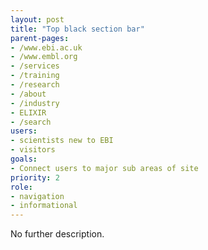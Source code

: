 ```yaml
---
layout: post
title: "Top black section bar"
parent-pages:
- /www.ebi.ac.uk
- /www.embl.org
- /services
- /training
- /research
- /about
- /industry
- ELIXIR
- /search
users:
- scientists new to EBI
- visitors
goals:
- Connect users to major sub areas of site
priority: 2
role:
- navigation
- informational
---
```


No further description.
